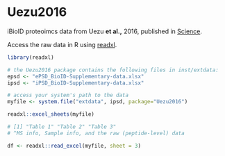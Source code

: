 # Uezu2016

iBioID proteoimcs data from Uezu __et al.,__ 2016, published in
[Science](https://science.sciencemag.org/content/353/6304/1123.full).

Access the raw data in R using [readxl](https://readxl.tidyverse.org/).
```R
library(readxl)

# the Uezu2016 package contains the following files in inst/extdata:
epsd <- "ePSD_BioID-Supplementary-data.xlsx"
ipsd <- "iPSD_BioID-Supplementary-data.xlsx"

# access your system's path to the data
myfile <- system.file("extdata", ipsd, package="Uezu2016")

readxl::excel_sheets(myfile)

# [1] "Table 1" "Table 2" "Table 3" 
# ^MS info, Sample info, and the raw (peptide-level) data

df <- readxl::read_excel(myfile, sheet = 3) 

```
